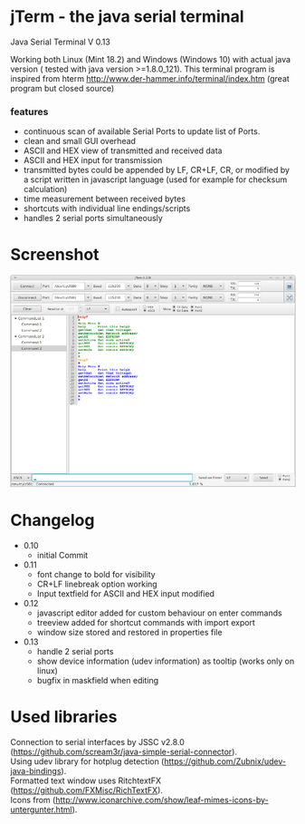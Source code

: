 # jTerm - the java serial terminal

Java Serial Terminal V 0.13


Working both Linux (Mint 18.2) and Windows (Windows 10) with actual java version ( tested with java version >=1.8.0_121). This terminal program is inspired from hterm <http://www.der-hammer.info/terminal/index.htm> (great program but closed source)

### features
- continuous scan of available Serial Ports to update list of Ports.
- clean and small GUI overhead
- ASCII and HEX view of transmitted and received data
- ASCII and HEX input for transmission
- transmitted bytes could be appended by LF, CR+LF, CR, or modified by a script written in javascript language (used for example for checksum calculation)
- time measurement between received bytes
- shortcuts with individual line endings/scripts
- handles 2 serial ports simultaneously

# Screenshot
![Screenshot](jTerm_screenshot.png?raw=true "Screenshot V0.13")

# Changelog
- 0.10
  - initial Commit
- 0.11
  - font change to bold for visibility
  - CR+LF linebreak option working
  - Input textfield for ASCII and HEX input modified
- 0.12
  - javascript editor added for custom behaviour on enter commands
  - treeview added for shortcut commands with import export
  - window size stored and restored in properties file
- 0.13
  - handle 2 serial ports 
  - show device information (udev information) as tooltip (works only on linux)
  - bugfix in maskfield when editing 


# Used libraries
Connection to serial interfaces by JSSC v2.8.0 (<https://github.com/scream3r/java-simple-serial-connector>).<br />
Using udev library for hotplug detection (<https://github.com/Zubnix/udev-java-bindings>).<br />
Formatted text window uses RitchtextFX (<https://github.com/FXMisc/RichTextFX>).<br />
Icons from (<http://www.iconarchive.com/show/leaf-mimes-icons-by-untergunter.html>).<br />



